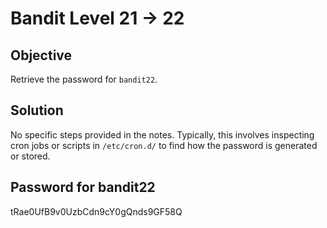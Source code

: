 # Bandit Level 21 → 22

## Objective
Retrieve the password for `bandit22`.

## Solution
No specific steps provided in the notes. Typically, this involves inspecting cron jobs or scripts in `/etc/cron.d/` to find how the password is generated or stored.

## Password for bandit22
tRae0UfB9v0UzbCdn9cY0gQnds9GF58Q